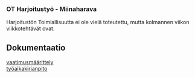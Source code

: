 ### OT Harjoitustyö - Miinaharava
Harjoitustön Toimiallisuutta ei ole vielä toteutettu, mutta kolmannen viikon viikkotehtävät ovat.

## Dokumentaatio  
[vaatimusmäärittely](Projekti_miinaharava/Dokumentaatio/vaatimusmaarittely.md)  
[työaikakirjanpito](Projekti_miinaharava/Dokumentaatio/tyoaikakirjanpito.md)

